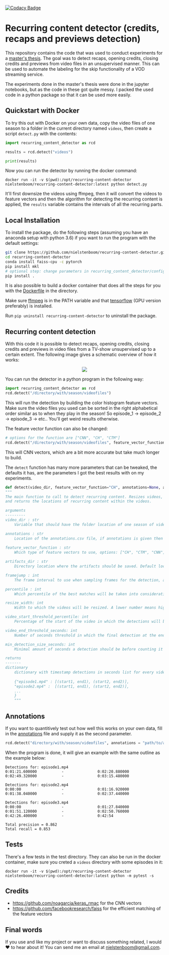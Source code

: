 [![Codacy Badge](https://app.codacy.com/project/badge/Grade/e263d84692974d38a0678f3090a09187)](https://www.codacy.com/manual/nielstenboom/recurring-content-detector?utm_source=github.com&amp;utm_medium=referral&amp;utm_content=nielstenboom/recurring-content-detector&amp;utm_campaign=Badge_Grade)

# Recurring content detector (credits, recaps and previews detection)

This repository contains the code that was used to conduct experiments for a [master's thesis](https://github.com/nielstenboom/masterthesis/raw/master/main.pdf). The goal was to detect recaps, opening credits, closing credits and previews from video files in an unsupervised manner. This can be used to automate the labeling for the skip functionality of a VOD streaming service.

The experiments done in the master's thesis were done in the jupyter notebooks, but as the code in these got quite messy. I packed the used code in a python package so that it can be used more easily.

## Quickstart with Docker

To try this out with Docker on your own data, copy the video files of one season to a folder in the current directory named `videos`, then create a script `detect.py` with the contents:

```python
import recurring_content_detector as rcd

results = rcd.detect("videos")

print(results)
```
Now you can run the detector by running the docker command:
```
docker run -it -v $(pwd):/opt/recurring-content-detector nielstenboom/recurring-content-detector:latest python detect.py
```
It'll first downsize the videos using ffmpeg, then it will convert the videos to feature vectors and then the algorithm for detecting the recurring content is applied, the `results` variable contains the intervals of all the recurring parts.

## Local Installation

To install the package, do the following steps (assuming you have an anaconda setup with python 3.6) if you want to run the program with the default settings:

```bash
git clone https://github.com/nielstenboom/recurring-content-detector.git
cd recurring-content-detector
conda install faiss-cpu -c pytorch
pip install mkl
# optional step: change parameters in recurring_content_detector/config.py
pip install .
```

It is also possible to build a docker container that does all the steps for you with the [Dockerfile](Dockerfile) in the directory.

Make sure [ffmpeg](https://ffmpeg.org/) is in the PATH variable and that [tensorflow](https://www.tensorflow.org/install/pip) (GPU version preferably) is installed.

Run `pip uninstall recurring-content-detector` to uninstall the package.

## Recurring content detection

With this code it is possible to detect recaps, opening credits, closing credits and previews in video files from a TV-show unsupervised up to a certain extent. The following image gives a schematic overview of how it works: 

<p align="center">
<img src="images/thesisdiagram.png?raw=true">
</p>

You can run the detector in a python program in the following way:

```python
import recurring_content_detector as rcd
rcd.detect("/directory/with/season/videofiles")
```
This will run the detection by building the color histogram feature vectors. Make sure the video files you used can be sorted in the right alphabetical order similar as to when they play in the season! So episode_1 -> episode_2 -> episode_3 -> etc.. You'll get weird results otherwise.


The feature vector function can also be changed:
```python
# options for the function are ["CNN", "CH", "CTM"]
rcd.detect("/directory/with/season/videofiles", feature_vector_function="CNN")
```
This will CNN vectors, which are a bit more accurate but take much longer to build.

The `detect` function has many more parameters that can be tweaked, the defaults it has, are the parameters I got the best results with on my experiments.

```python
def detect(video_dir, feature_vector_function="CH", annotations=None, artifacts_dir=None, framejump=3, percentile=10, resize_width=320, video_start_threshold_percentile=20, video_end_threshold_seconds=15, min_detection_size_seconds=15):
"""
The main function to call to detect recurring content. Resizes videos, converts to feature vectors
and returns the locations of recurring content within the videos.

arguments
---------
video_dir : str
    Variable that should have the folder location of one season of video files.

annotations : str
    Location of the annotations.csv file, if annotations is given then it will evaluate the detections with the annotations.
    
feature_vector_function : str
    Which type of feature vectors to use, options: ["CH", "CTM", "CNN"], default is color histograms (CH) because of balance between speed and accuracy. This default is defined in init.py.

artifacts_dir : str
    Directory location where the artifacts should be saved. Default location is the location defined with the video_dir parameter.

framejump : int
    The frame interval to use when sampling frames for the detection, a higher number means that less frames will be taken into consideration and will improve the processing time. But will probably cost accuracy.

percentile : int
    Which percentile of the best matches will be taken into consideration as recurring content. A high percentile will means a higher recall, lower precision. A low percentile means a lower recall and higher precision.

resize_width: int
    Width to which the videos will be resized. A lower number means higher processing speed but less accuracy and vice versa.

video_start_threshold_percentile: int
    Percentage of the start of the video in which the detections will be marked as detections. As recaps and opening credits only occur at the first parts of video files, this parameter can alter that threshold. So putting 20 in here means that if we find recurring content in the first 20% of frames of the video, it will be marked as a detection. If it's detected later than 20%, then the detection will be ignored.

video_end_threshold_seconds: int
    Number of seconds threshold in which the final detection at the end of the video should end for it to count. Putting 15 here means that a detection at the end of a video will only be marked as a detection if the detection ends in the last 15 seconds of the video.

min_detection_size_seconds: int
    Minimal amount of seconds a detection should be before counting it as a detection. As credits & recaps & previews generally never consist of a few seconds, it's wise to pick at least a number higher than 10.

returns
-------
dictionary
    dictionary with timestamp detections in seconds list for every video file name
    
    {"episode1.mp4" : [(start1, end1), (start2, end2)], 
    "episode2.mp4" :  [(start1, end1), (start2, end2)],
    ...
    }
    """
```

## Annotations

If you want to quantitively test out how well this works on your own data, fill in the [annotations](annotations_example.csv) file and supply it as the second parameter.
```python
rcd.detect("directory/with/season/videofiles", annotations = "path/to/annotations.csv")
```

When the program is done, it will give an example with the same outline as the example below:

 ```
Detections for: episode1.mp4
0:01:21.600000           -               0:02:20.880000
0:02:49.320000           -               0:03:15.480000

Detections for: episode2.mp4
0:00:00                  -               0:01:16.920000
0:01:38.040000           -               0:02:37.440000

Detections for: episode3.mp4
0:00:00                  -               0:01:27.840000
0:01:51.120000           -               0:02:50.760000
0:42:26.400000           -               0:42:54

Total precision = 0.862
Total recall = 0.853
 ```

## Tests

There's a few tests in the test directory. They can also be run in the docker container, make sure you creted a `videos` directory with some episodes in it:
```
docker run -it -v $(pwd):/opt/recurring-content-detector nielstenboom/recurring-content-detector:latest python -m pytest -s
```
 
## Credits
- https://github.com/noagarcia/keras_rmac for the CNN vectors 
- https://github.com/facebookresearch/faiss for the efficient matching of the feature vectors 

## Final words
If you use and like my project or want to discuss something related, I would ❤️ to hear about it! You can send me an email at nielstenboom@gmail.com.
